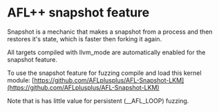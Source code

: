 # AFL++ snapshot feature

Snapshot is a mechanic that makes a snapshot from a process and then restores
it's state, which is faster then forking it again.

All targets compiled with llvm_mode are automatically enabled for the
snapshot feature.

To use the snapshot feature for fuzzing compile and load this kernel
module: [https://github.com/AFLplusplus/AFL-Snapshot-LKM](https://github.com/AFLplusplus/AFL-Snapshot-LKM)

Note that is has little value for persistent (__AFL_LOOP) fuzzing.
